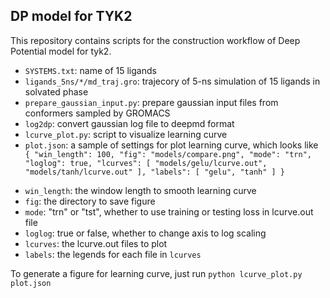 ## DP model for TYK2
This repository contains scripts for the construction workflow of Deep Potential model for tyk2.

+ `SYSTEMS.txt`: name of 15 ligands
+ `ligands_5ns/*/md_traj.gro`: trajecory of 5-ns simulation of 15 ligands in solvated phase
+ `prepare_gaussian_input.py`: prepare gaussian input files from conformers sampled by GROMACS
+ `log2dp`: convert gaussian log file to deepmd format
+ `lcurve_plot.py`: script to visualize learning curve
+ `plot.json`: a sample of settings for plot learning curve, which looks like
  `
  {
    "win_length": 100,
    "fig": "models/compare.png",
    "mode": "trn",
    "loglog": true,
    "lcurves": [
        "models/gelu/lcurve.out",
        "models/tanh/lcurve.out"
    ],
    "labels": [
        "gelu",
        "tanh"
    ]
}`
 - `win_length`: the window length to smooth learning curve
 - `fig`: the directory to save figure
 - `mode`: "trn" or "tst", whether to use training or testing loss in lcurve.out file
 - `loglog`: true or false, whether to change axis to log scaling
 - `lcurves`: the lcurve.out files to plot
 - `labels`: the legends for each file in `lcurves`

To generate a figure for learning curve, just run `python lcurve_plot.py plot.json`
